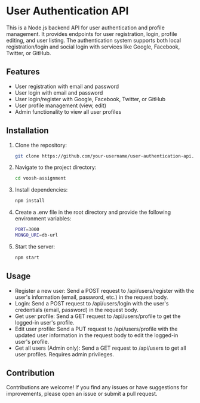 # User Authentication API

This is a Node.js backend API for user authentication and profile management. It provides endpoints for user registration, login, profile editing, and user listing. The authentication system supports both local registration/login and social login with services like Google, Facebook, Twitter, or GitHub.

## Features

- User registration with email and password
- User login with email and password
- User login/register with Google, Facebook, Twitter, or GitHub
- User profile management (view, edit)
- Admin functionality to view all user profiles

## Installation

1. Clone the repository:

   ```bash
   git clone https://github.com/your-username/user-authentication-api.git

2. Navigate to the project directory:

    ```bash
    cd voosh-assignment

3. Install dependencies:

    ```bash
    npm install

4. Create a .env file in the root directory and provide the following environment variables:

    ```bash
    PORT=3000
    MONGO_URI=db-url

5. Start the server:

    ```bash
    npm start

## Usage

- Register a new user: Send a POST request to /api/users/register with the user's information (email, password, etc.) in the request body.
- Login: Send a POST request to /api/users/login with the user's credentials (email, password) in the request body.
- Get user profile: Send a GET request to /api/users/profile to get the logged-in user's profile.
- Edit user profile: Send a PUT request to /api/users/profile with the updated user information in the request body to edit the logged-in user's profile.
- Get all users (Admin only): Send a GET request to /api/users to get all user profiles. Requires admin privileges.

## Contribution

Contributions are welcome! If you find any issues or have suggestions for improvements, please open an issue or submit a pull request.

